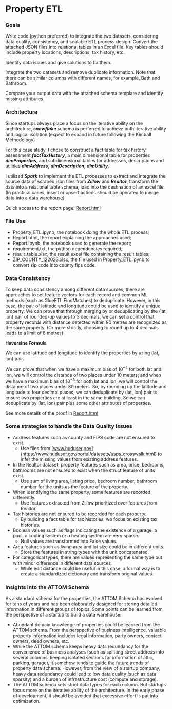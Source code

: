 # Property ETL

### Goals

Write code (python preferred) to integrate the two datasets, considering data quality, consistency, and scalable ETL process design.
Convert the attached JSON files into relational tables in an Excel file. Key tables should include property locations, descriptions, tax history, etc.

Identify data issues and give solutions to fix them.

Integrate the two datasets and remove duplicate information. Note that there can be similar columns with different names, for example, Bath and Bathroom.

Compare your output data with the attached schema template and identify missing attributes.

### Architecture

Since startups always place a focus on the iterative ability on the architecture, ***snowflake*** schema is perferred to achieve both iterative ability and logical isolation (expect to expand in future following the Kimball Methodology)

For this case study, I chose to construct a fact table for tax history assessment ***factTaxHistory***, a main dimensional table for properties ***dimProperties***, and subdimensional tables for addresses, descriptions and utilities ***dimAddress***, ***dimDescription***, ***dimUtility***.

I utilized ***Spark*** to implement the ETL processes to extract and integrate the source data of scraped json files from ***Zillow*** and ***Realtor***, transform the data into a relational table schema, load into the destination of an excel file. (In practical cases, insert or upsert actions should be operated to merge data into a data warehouse)

Quick access to the report page: [Report.html](https://kianakaslana648.github.io/property_etl/)

### File Use
- Property_ETL.ipynb, the notebook doing the whole ETL process;
- Report.html, the report explaining the approaches used;
- Report.ipynb, the notebook used to generate the report;
- requirement.txt, the python dependencies required;
- result_table.xlsx, the result excel file containing the result tables;
- ZIP_COUNTY_122023.xlsx, the file used in Property_ETL.ipynb to convert zip code into county fips code.

### Data Consistency

To keep data consistency among different data sources, there are approaches to set feature vectors for each record and common ML methods (such as GlueETL FindMatches) to deduplicate. However, in this case, the pair of latitude and longitude could be used to identify a unique property. We can prove that through merging by or deduplicating by the (lat, lon) pair of rounded-up values to 3 decimals, we can set a control that property records with distance detected within 80 metres are recognized as the same property. (Or more strictly, choosing to round up to 4 decimals leads to a limit of 8 metres)

**Haversine Formula**

We can use latitude and longitude to identify the properties by using (lat, lon) pair.

We can prove that when we have a maximum bias of $10^{-4}$ for both lat and lon, we will control the distance of two places under 10 meters; and when we have a maximum bias of $10^{-3}$ for both lat and lon, we will control the distance of two places under 80 meters. So, by rounding up the latitude and longitude to four decimal places, we can deduplicate by (lat, lon) pair to ensure two properties are at least in the same building. So we can deduplicate by (lat, lon) pair plus some other attributes of properties.

See more details of the proof in [Report.html](https://kianakaslana648.github.io/property_etl/)

### Some strategies to handle the Data Quality Issues

- Address features such as county and FIPS code are not ensured to exist.
    - Use files from [www.huduser.gov](https://www.huduser.gov/portal/datasets/usps_crosswalk.html) to infer the missing values from existing address features.
- In the Realtor dataset, property features such as area, price, bedrooms, bathrooms are not ensured to exist when the struct feature of units exist.
    - Use sum of living area, listing price, bedroom number, bathroom number for the units as the feature of the property.
- When identifying the same property, some features are recorded differently.
    - Use features extracted from Zillow prioritized over features from Realtor.
- Tax histories are not ensured to be recorded for each property.
    - By building a fact table for tax histories, we focus on existing tax histories.
- Boolean values such as flags indicating the existence of a garage, a pool, a cooling system or a heating system are very sparse.
    - Null values are transformed into False values.
- Area features such as living area and lot size could be in different units.
    - Store the features in string types with the unit concatenated.
- For categorical types, there are values representing the same type but with minor difference in different data sources.
    - While edit distance could be useful in this case, a formal way is to create a standardized dictionary and transform original values.
 
### Insights into the ATTOM Schema

As a standard schema for the properties, the ATTOM Schema has evolved for tens of years and has been elaborately designed for storing detailed information in different groups of topics. Some points can be learned from the perspective of a startup to build a data warehouse:
- Abundant domain knowledge of properties could be learned from the ATTOM schema. From the perspective of business intelligence, valuable property information includes legal information, party owners, contact owners, deed owners, etc.
- While the ATTOM schema keeps heavy data redundancy for the convenience of business analyses (such as splitting street address into several columns, keeping isolated sections for information of attic, parking, garage), it somehow tends to guide the future trends of property data schema. However, from the view of a startup company, heavy data redundancy could lead to low data quality (such as data sparsity) and a burden of infrastructure cost (compute and storage).
- The ATTOM schema sets strict data types for each column. But startups focus more on the iterative ability of the architecture. In the early phase of development, it should be avoided that excessive effort is put into optimization.

